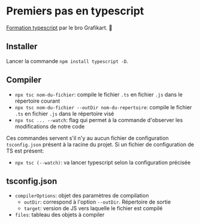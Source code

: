 # Premiers pas en typescript

[Formation typescript](https://grafikart.fr/formations/typescript) par le bro Grafikart. 💜

## Installer

Lancer la commande `npm install typescript -D`.

## Compiler

- `npx tsc nom-du-fichier`: compile le fichier `.ts` en fichier `.js` dans le répertoire courant
- `npx tsc nom-du-fichier --outDir nom-du-repertoire`: compile le fichier `.ts` en fichier `.js` dans le répertoire visé
- `npx tsc ... --watch`: flag qui permet à la commande d'observer les modifications de notre code

Ces commandes servent s'il n'y au aucun fichier de configuration `tsconfig.json` présent à la racine du projet. Si un fichier de configuration de TS est présent:

- `npx tsc (--watch)`: va lancer typescript selon la configuration précisée

## tsconfig.json

- `compilerOptions`: objet des paramètres de compilation
  - `outDir`: correspond à l'option `--outDir`. Répertoire de sortie
  - `target`: version de JS vers laquelle le fichier est compilé
- `files`: tableau des objets à compiler
